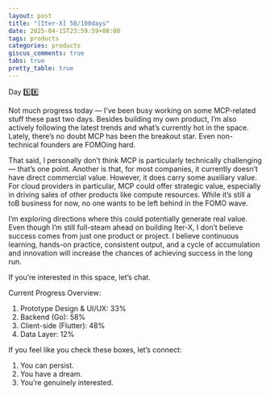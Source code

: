 ```yaml
---
layout: post
title: "[Iter-X] 58/100days"
date: 2025-04-15T23:59:59+08:00
tags: products
categories: products
giscus_comments: true
tabs: true
pretty_table: true
---
```


Day 5️⃣8️⃣

Not much progress today — I’ve been busy working on some MCP-related stuff these past two days. Besides building my own product, I’m also actively following the latest trends and what’s currently hot in the space. Lately, there’s no doubt MCP has been the breakout star. Even non-technical founders are FOMOing hard.

That said, I personally don’t think MCP is particularly technically challenging — that’s one point. Another is that, for most companies, it currently doesn’t have direct commercial value. However, it does carry some auxiliary value. For cloud providers in particular, MCP could offer strategic value, especially in driving sales of other products like compute resources. While it’s still a toB business for now, no one wants to be left behind in the FOMO wave.

I’m exploring directions where this could potentially generate real value. Even though I’m still full-steam ahead on building Iter-X, I don’t believe success comes from just one product or project. I believe continuous learning, hands-on practice, consistent output, and a cycle of accumulation and innovation will increase the chances of achieving success in the long run.

If you’re interested in this space, let’s chat.

Current Progress Overview:

1. Prototype Design & UI/UX: 33%
2. Backend (Go): 58%
3. Client-side (Flutter): 48%
4. Data Layer: 12%

If you feel like you check these boxes, let’s connect:

1. You can persist.
2. You have a dream.
3. You’re genuinely interested.
